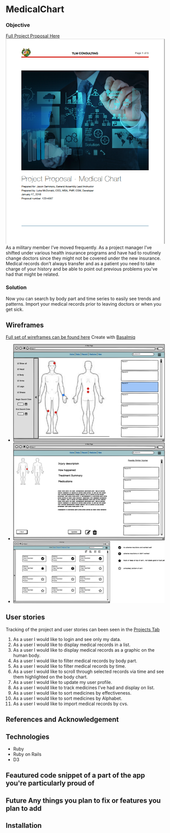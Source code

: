 # MedicalChart

### Objective
[Full Project Proposal Here](https://github.com/TLukeMcDonald/MedicalChart/blob/master/Assets/Project_Docs/Project_Proposal-Medical_Chart%20.pdf)
![Project Proposal](https://github.com/TLukeMcDonald/MedicalChart/blob/master/Assets/Project_Docs/Screen%20Shot%202018-01-18%20at%2012.32.59%20PM.png) <br>
As a military member I’ve moved frequently. As a project manager I’ve shifted under various health insurance programs and have had to routinely change doctors since they might not be covered under the new insurance.  Medical records don’t always transfer and as a patient you need to take charge of your history and be able to point out previous problems you’ve had that might be related. 

### Solution
Now you can search by body part and time series to easily see trends and patterns. Import your medical records prior to leaving doctors or when you get sick. 

## Wireframes <br>
 [Full set of wireframes can be found here](https://github.com/TLukeMcDonald/MedicalChart/tree/master/Assets/Wireframes) Create with [Basalmiq](https://balsamiq.cloud/srwjz/p6u5k)
- ![Main View with filter shelf out](https://github.com/TLukeMcDonald/MedicalChart/blob/master/Assets/Wireframes/Filter.png)
- ![Details Page](https://github.com/TLukeMcDonald/MedicalChart/blob/master/Assets/Wireframes/Detail%20Record.png)
- ![Medicine List](https://github.com/TLukeMcDonald/MedicalChart/blob/master/Assets/Wireframes/Medicine%20List.png)

## User stories <br>
Tracking of the project and user stories can been seen in the [Projects Tab](https://github.com/TLukeMcDonald/MedicalChart/projects)
1. As a user I would like to login and see only my data.
1. As a user I would like to display medical records in a list.
1. As a user I would like to display medical records as a graphic on the human body.
1. As a user I would like to filter medical records by body part.
1. As a user I would like to filter medical records by time.
1. As a user I would like to scroll through selected records via time and see them highlighted on the body chart.
1. As a user I would like to update my user profile.
1. As a user I would like to track medicines I’ve had and display on list.
1. As a user I would like to sort medicines by effectiveness.
1. As a user I would like to sort medicines by Alphabet.
1. As a user I would like to import medical records by cvs.

## References and Acknowledgement 


## Technologies
- Ruby
- Ruby on Rails
- D3


## Feautured code snippet of a part of the app you're particularly proud of

## Future Any things you plan to fix or features you plan to add

## Installation
